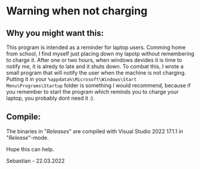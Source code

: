 # Warning when not charging

## Why you might want this:
This program is intended as a reminder for laptop users. Comming home from school, I find myself just placing down my lapotp without remembering to charge it. After one or two hours, when windows devides it is time to notify me, it is alredy to late and it shuts down. To combat this, I wrote a small program that will notify the user when the machine is not charging.  
Putting it in your `%appdata%\Microsoft\Windows\Start Menu\Programs\Startup` folder is something I would recommend, because if you remember to start the program which reminds you to charge your laptop, you probably dont need it :).

## Compile:
The binaries in "*Releases*" are compiled with Visual Studio 2022 17.1.1 in "*Release*"-mode.

Hope this can help.

Sebastian - 22.03.2022
